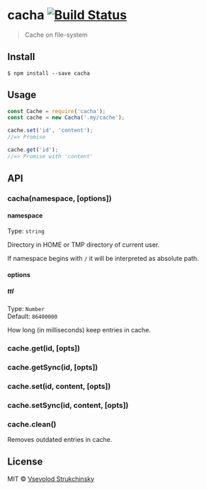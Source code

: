 # cacha [![Build Status](https://travis-ci.org/floatdrop/cacha.svg?branch=master)](https://travis-ci.org/floatdrop/cacha)

> Cache on file-system


## Install

```
$ npm install --save cacha
```


## Usage

```js
const Cache = require('cacha');
const cache = new Cacha('.my/cache');

cache.set('id', 'content');
//=> Promise

cache.get('id');
//=> Promise with 'content'
```


## API

### cacha(namespace, [options])

#### namespace

Type: `string`

Directory in HOME or TMP directory of current user.

If namespace begins with `/` it will be interpreted as absolute path.

#### options

##### ttl

Type: `Number`  
Default: `86400000`

How long (in milliseconds) keep entries in cache.


### cache.get(id, [opts])

### cache.getSync(id, [opts])

### cache.set(id, content, [opts])

### cache.setSync(id, content, [opts])

### cache.clean()

Removes outdated entries in cache.

## License

MIT © [Vsevolod Strukchinsky](http://github.com/floatdrop)
